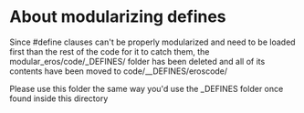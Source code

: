 # About modularizing defines

Since #define clauses can't be properly modularized and need to be loaded first than the rest of the code for it to catch them, the modular_eros/code/_DEFINES/ folder has been deleted and all of its contents have been moved to code/__DEFINES/eroscode/

Please use this folder the same way you'd use the _DEFINES folder once found inside this directory
